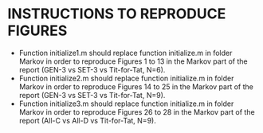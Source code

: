# INSTRUCTIONS TO REPRODUCE FIGURES
- Function initialize1.m should replace function initialize.m in folder Markov in order to reproduce Figures 1 to 13 in the Markov part of the report (GEN-3 vs SET-3 vs Tit-for-Tat, N=6).
- Function initialize2.m should replace function initialize.m in folder Markov in order to reproduce Figures 14 to 25 in the Markov part of the report (GEN-3 vs SET-3 vs Tit-for-Tat, N=9).
- Function initialize3.m should replace function initialize.m in folder Markov in order to reproduce Figures 26 to 28 in the Markov part of the report (All-C vs All-D vs Tit-for-Tat, N=9).
